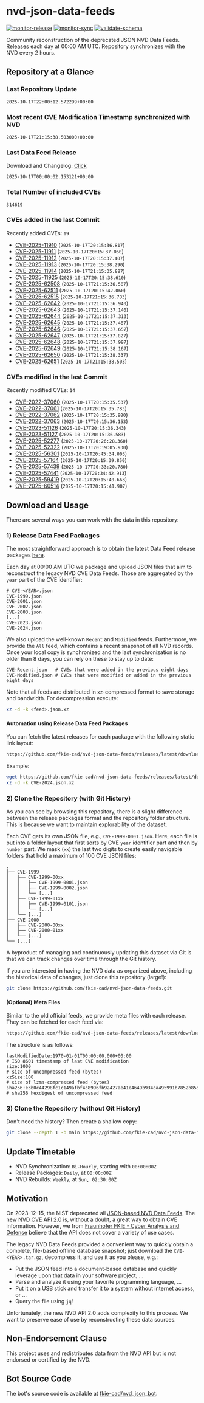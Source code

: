# nvd-json-data-feeds

[![monitor-release](https://github.com/fkie-cad/nvd-json-data-feeds/actions/workflows/monitor_release.yml/badge.svg)](https://github.com/fkie-cad/nvd-json-data-feeds/actions/workflows/monitor_release.yml)
[![monitor-sync](https://github.com/fkie-cad/nvd-json-data-feeds/actions/workflows/monitor_sync.yml/badge.svg)](https://github.com/fkie-cad/nvd-json-data-feeds/actions/workflows/monitor_sync.yml)
[![validate-schema](https://github.com/fkie-cad/nvd-json-data-feeds/actions/workflows/validate_schema.yml/badge.svg)](https://github.com/fkie-cad/nvd-json-data-feeds/actions/workflows/validate_schema.yml)

Community reconstruction of the deprecated JSON NVD Data Feeds.
[Releases](https://github.com/fkie-cad/nvd-json-data-feeds/releases/latest) each day at 00:00 AM UTC.
Repository synchronizes with the NVD every 2 hours.

## Repository at a Glance

### Last Repository Update

```plain
2025-10-17T22:00:12.572299+00:00
```

### Most recent CVE Modification Timestamp synchronized with NVD

```plain
2025-10-17T21:15:38.503000+00:00
```

### Last Data Feed Release

Download and Changelog: [Click](https://github.com/fkie-cad/nvd-json-data-feeds/releases/latest)

```plain
2025-10-17T00:00:02.153121+00:00
```

### Total Number of included CVEs

```plain
314619
```

### CVEs added in the last Commit

Recently added CVEs: `19`

- [CVE-2025-11910](CVE-2025/CVE-2025-119xx/CVE-2025-11910.json) (`2025-10-17T20:15:36.817`)
- [CVE-2025-11911](CVE-2025/CVE-2025-119xx/CVE-2025-11911.json) (`2025-10-17T20:15:37.060`)
- [CVE-2025-11912](CVE-2025/CVE-2025-119xx/CVE-2025-11912.json) (`2025-10-17T20:15:37.407`)
- [CVE-2025-11913](CVE-2025/CVE-2025-119xx/CVE-2025-11913.json) (`2025-10-17T20:15:38.290`)
- [CVE-2025-11914](CVE-2025/CVE-2025-119xx/CVE-2025-11914.json) (`2025-10-17T21:15:35.887`)
- [CVE-2025-11925](CVE-2025/CVE-2025-119xx/CVE-2025-11925.json) (`2025-10-17T20:15:38.610`)
- [CVE-2025-62508](CVE-2025/CVE-2025-625xx/CVE-2025-62508.json) (`2025-10-17T21:15:36.587`)
- [CVE-2025-62511](CVE-2025/CVE-2025-625xx/CVE-2025-62511.json) (`2025-10-17T20:15:42.060`)
- [CVE-2025-62515](CVE-2025/CVE-2025-625xx/CVE-2025-62515.json) (`2025-10-17T21:15:36.783`)
- [CVE-2025-62642](CVE-2025/CVE-2025-626xx/CVE-2025-62642.json) (`2025-10-17T21:15:36.940`)
- [CVE-2025-62643](CVE-2025/CVE-2025-626xx/CVE-2025-62643.json) (`2025-10-17T21:15:37.140`)
- [CVE-2025-62644](CVE-2025/CVE-2025-626xx/CVE-2025-62644.json) (`2025-10-17T21:15:37.313`)
- [CVE-2025-62645](CVE-2025/CVE-2025-626xx/CVE-2025-62645.json) (`2025-10-17T21:15:37.487`)
- [CVE-2025-62646](CVE-2025/CVE-2025-626xx/CVE-2025-62646.json) (`2025-10-17T21:15:37.657`)
- [CVE-2025-62647](CVE-2025/CVE-2025-626xx/CVE-2025-62647.json) (`2025-10-17T21:15:37.827`)
- [CVE-2025-62648](CVE-2025/CVE-2025-626xx/CVE-2025-62648.json) (`2025-10-17T21:15:37.997`)
- [CVE-2025-62649](CVE-2025/CVE-2025-626xx/CVE-2025-62649.json) (`2025-10-17T21:15:38.167`)
- [CVE-2025-62650](CVE-2025/CVE-2025-626xx/CVE-2025-62650.json) (`2025-10-17T21:15:38.337`)
- [CVE-2025-62651](CVE-2025/CVE-2025-626xx/CVE-2025-62651.json) (`2025-10-17T21:15:38.503`)


### CVEs modified in the last Commit

Recently modified CVEs: `14`

- [CVE-2022-37060](CVE-2022/CVE-2022-370xx/CVE-2022-37060.json) (`2025-10-17T20:15:35.537`)
- [CVE-2022-37061](CVE-2022/CVE-2022-370xx/CVE-2022-37061.json) (`2025-10-17T20:15:35.783`)
- [CVE-2022-37062](CVE-2022/CVE-2022-370xx/CVE-2022-37062.json) (`2025-10-17T20:15:35.980`)
- [CVE-2022-37063](CVE-2022/CVE-2022-370xx/CVE-2022-37063.json) (`2025-10-17T20:15:36.153`)
- [CVE-2023-51126](CVE-2023/CVE-2023-511xx/CVE-2023-51126.json) (`2025-10-17T20:15:36.343`)
- [CVE-2023-51127](CVE-2023/CVE-2023-511xx/CVE-2023-51127.json) (`2025-10-17T20:15:36.583`)
- [CVE-2025-52277](CVE-2025/CVE-2025-522xx/CVE-2025-52277.json) (`2025-10-17T20:26:28.360`)
- [CVE-2025-52322](CVE-2025/CVE-2025-523xx/CVE-2025-52322.json) (`2025-10-17T20:19:05.930`)
- [CVE-2025-56301](CVE-2025/CVE-2025-563xx/CVE-2025-56301.json) (`2025-10-17T20:45:34.003`)
- [CVE-2025-57164](CVE-2025/CVE-2025-571xx/CVE-2025-57164.json) (`2025-10-17T20:15:39.850`)
- [CVE-2025-57439](CVE-2025/CVE-2025-574xx/CVE-2025-57439.json) (`2025-10-17T20:33:20.780`)
- [CVE-2025-57441](CVE-2025/CVE-2025-574xx/CVE-2025-57441.json) (`2025-10-17T20:34:42.913`)
- [CVE-2025-59419](CVE-2025/CVE-2025-594xx/CVE-2025-59419.json) (`2025-10-17T20:15:40.663`)
- [CVE-2025-60514](CVE-2025/CVE-2025-605xx/CVE-2025-60514.json) (`2025-10-17T20:15:41.907`)


## Download and Usage

There are several ways you can work with the data in this repository:

### 1) Release Data Feed Packages

The most straightforward approach is to obtain the latest Data Feed release packages [here](https://github.com/fkie-cad/nvd-json-data-feeds/releases/latest).

Each day at 00:00 AM UTC we package and upload JSON files that aim to reconstruct the legacy NVD CVE Data Feeds.
Those are aggregated by the `year` part of the CVE identifier:

```
# CVE-<YEAR>.json
CVE-1999.json
CVE-2001.json
CVE-2002.json
CVE-2003.json
[...]
CVE-2023.json
CVE-2024.json
```

We also upload the well-known `Recent` and `Modified` feeds.
Furthermore, we provide the `All` feed, which contains a recent snapshot of all NVD records.
Once your local copy is synchronized and the last synchronization is no older than 8 days, you can rely on these to stay up to date:

```plain
CVE-Recent.json   # CVEs that were added in the previous eight days
CVE-Modified.json # CVEs that were modified or added in the previous eight days
```

Note that all feeds are distributed in `xz`-compressed format to save storage and bandwidth.
For decompression execute:

```sh
xz -d -k <feed>.json.xz
```

#### Automation using Release Data Feed Packages

You can fetch the latest releases for each package with the following static link layout:

```sh
https://github.com/fkie-cad/nvd-json-data-feeds/releases/latest/download/CVE-<YEAR>.json.xz
```

Example:

```sh
wget https://github.com/fkie-cad/nvd-json-data-feeds/releases/latest/download/CVE-2024.json.xz
xz -d -k CVE-2024.json.xz
```

### 2) Clone the Repository (with Git History)

As you can see by browsing this repository, there is a slight difference between the release packages format and the repository folder structure.
This is because we want to maintain explorability of the dataset.

Each CVE gets its own JSON file, e.g., `CVE-1999-0001.json`.
Here, each file is put into a folder layout that first sorts by CVE `year` identifier part and then by `number` part.
We mask (`xx`) the last two digits to create easily navigable folders that hold a maximum of 100 CVE JSON files:

```plain
.
├── CVE-1999
│   ├── CVE-1999-00xx
│   │   ├── CVE-1999-0001.json
│   │   ├── CVE-1999-0002.json
│   │   └── [...]
│   ├── CVE-1999-01xx
│   │   ├── CVE-1999-0101.json
│   │   └── [...]
│   └── [...]
├── CVE-2000
│   ├── CVE-2000-00xx
│   ├── CVE-2000-01xx
│   └── [...]
└── [...]
```

A byproduct of managing and continuously updating this dataset via Git is that we can track changes over time through the Git history.

If you are interested in having the NVD data as organized above, including the historical data of changes, just clone this repository (large!):

```sh
git clone https://github.com/fkie-cad/nvd-json-data-feeds.git
```

#### (Optional) Meta Files

Similar to the old official feeds, we provide meta files with each release. They can be fetched for each feed via:

```sh
https://github.com/fkie-cad/nvd-json-data-feeds/releases/latest/download/CVE-<YEAR>.meta
```

The structure is as follows:

```plain
lastModifiedDate:1970-01-01T00:00:00.000+00:00                          # ISO 8601 timestamp of last CVE modification
size:1000                                                               # size of uncompressed feed (bytes)
xzSize:100                                                              # size of lzma-compressed feed (bytes)
sha256:e3b0c44298fc1c149afbf4c8996fb92427ae41e4649b934ca495991b7852b855 # sha256 hexdigest of uncompressed feed
```

### 3) Clone the Repository (without Git History)

Don't need the history? Then create a shallow copy:

```sh
git clone --depth 1 -b main https://github.com/fkie-cad/nvd-json-data-feeds.git
```


## Update Timetable

* NVD Synchronization: `Bi-Hourly`, starting with `00:00:00Z`
* Release Packages: `Daily`, at `00:00:00Z`
* NVD Rebuilds: `Weekly`, at `Sun, 02:30:00Z`


## Motivation

On 2023-12-15, the NIST deprecated all [JSON-based NVD Data Feeds](https://nvd.nist.gov/vuln/data-feeds#divRetirementBanner-1).
The new [NVD CVE API 2.0](https://nvd.nist.gov/developers/vulnerabilities) is, without a doubt, a great way to obtain CVE information.
However, we from [Fraunhofer FKIE - Cyber Analysis and Defense](https://www.fkie.fraunhofer.de/en/departments/cad.html) believe that the API does not cover a variety of use cases.

The legacy NVD Data Feeds provided a convenient way to quickly obtain a complete, file-based offline database snapshot; just download the `CVE-<YEAR>.tar.gz`, decompress it, and use it as you please, e.g.:

- Put the JSON feed into a document-based database and quickly leverage upon that data in your software project, ...
- Parse and analyze it using your favorite programming language, ...
- Put it on a USB stick and transfer it to a system without internet access, or ...
- Query the file using `jq`!

Unfortunately, the new NVD API 2.0 adds complexity to this process.
We want to preserve ease of use by reconstructing these data sources.

## Non-Endorsement Clause

This project uses and redistributes data from the NVD API but is not endorsed or certified by the NVD.

## Bot Source Code

The bot's source code is available at [fkie-cad/nvd\_json\_bot](https://github.com/fkie-cad/nvd_json_bot).
